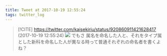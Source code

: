 ```yaml
---
title: Tweet at 2017-10-19 12:55:24
tags: twitter_log
---
```


> [!CITE] https://twitter.com/kaisekiriu/status/920860911421628417 (2017-10-19 12:55:24)
> ![](https://twitter.com/kaisekiriu/status/920860911421628417)
> でもさ
> 属名を命名した人と、それをタイプ属とした新科を命名した人が異なる時って普通それぞれの命名者を書くよね？
